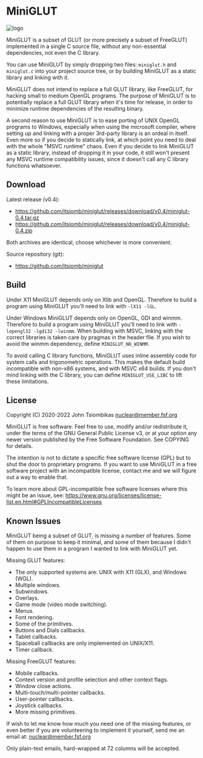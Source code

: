 MiniGLUT
========

![logo](http://nuclear.mutantstargoat.com/sw/miniglut/img/miniglut_logo_sm_alpha.png)

MiniGLUT is a subset of GLUT (or more precisely a subset of FreeGLUT)
implemented in a single C source file, without any non-essential dependencies,
not even the C library.

You can use MiniGLUT by simply dropping two files: `miniglut.h` and `miniglut.c`
into your project source tree, or by building MiniGLUT as a static library and
linking with it.

MiniGLUT does not intend to replace a full GLUT library, like FreeGLUT, for
hacking small to medium OpenGL programs. The purpose of MiniGLUT is to
potentially replace a full GLUT library when it's time for release, in order to
minimize runtime dependencies of the resulting binary.

A second reason to use MiniGLUT is to ease porting of UNIX OpenGL programs to
Windows, especially when using the microsoft compiler, where setting up and
linking with a proper 3rd-party library is an ordeal in itself.  Even more so if
you decide to statically link, at which point you need to deal with the whole
"MSVC runtime" chaos. Even if you decide to link MiniGLUT as a static library,
instead of dropping it in your code, it still won't present any MSVC runtime
compatibility issues, since it doesn't call any C library functions whatsoever.

Download
--------
Latest release (v0.4):
  - https://github.com/jtsiomb/miniglut/releases/download/v0.4/miniglut-0.4.tar.gz
  - https://github.com/jtsiomb/miniglut/releases/download/v0.4/miniglut-0.4.zip

Both archives are identical, choose whichever is more convenient.

Source repository (git):
  - https://github.com/jtsiomb/miniglut

Build
-----
Under X11 MiniGLUT depends only on Xlib and OpenGL. Therefore to build a program
using MiniGLUT you'll need to link with `-lX11 -lGL`.

Under Windows MiniGLUT depends only on OpenGL, GDI and winmm. Therefore to build
a program using MiniGLUT you'll need to link with `-lopengl32 -lgdi32 -lwinmm`.
When building with MSVC, linking with the correct libraries is taken care by
pragmas in the header file. If you wish to avoid the winmm dependency, define
`MINIGLUT_NO_WINMM`.

To avoid calling C library functions, MiniGLUT uses inline assembly code for
system calls and trigonometric operations. This makes the default build
incompatible with non-x86 systems, and with MSVC x64 builds. If you don't mind
linking with the C library, you can define `MINIGLUT_USE_LIBC` to lift these
limitations.

License
-------
Copyright (C) 2020-2022 John Tsiombikas <nuclear@member.fsf.org>

MiniGLUT is free software. Feel free to use, modify and/or redistribute it,
under the terms of the GNU General Public License v3, or at your option any
newer version published by the Free Software Foundation. See COPYING for
details.

The intention is not to dictate a specific free software license (GPL) but to
shut the door to proprietary programs. If you want to use MiniGLUT in a free
software project with an incompatible license, contact me and we will figure out
a way to enable that.

To learn more about GPL-incompatible free software licenses where this might
be an issue, see:
https://www.gnu.org/licenses/license-list.en.html#GPLIncompatibleLicenses

Known Issues
------------
MiniGLUT being a subset of GLUT, is missing a number of features. Some of them
on purpose to keep it minimal, and some of them because I didn't happen to use
them in a program I wanted to link with MiniGLUT yet.

Missing GLUT features:
 - The only supported systems are: UNIX with X11 (GLX), and Windows (WGL).
 - Multiple windows.
 - Subwindows.
 - Overlays.
 - Game mode (video mode switching).
 - Menus.
 - Font rendering.
 - Some of the primitives.
 - Buttons and Dials callbacks.
 - Tablet callbacks.
 - Spaceball callbacks are only implemented on UNIX/X11.
 - Timer callback.

Missing FreeGLUT features:
 - Mobile callbacks.
 - Context version and profile selection and other context flags.
 - Window close actions.
 - Multi-touch/multi-pointer callbacks.
 - User-pointer callbacks.
 - Joystick callbacks.
 - More missing primitives.

If wish to let me know how much you need one of the missing features, or even
better if you are volunteering to implement it yourself, send me an email at:
nuclear@member.fsf.org

Only plain-text emails, hard-wrapped at 72 columns will be accepted.
